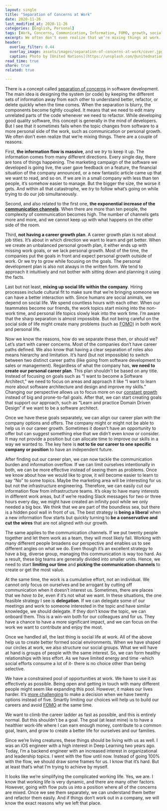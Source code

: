 ```yaml
---
layout: single
title: "Separation of Concerns at Work"
date: 2020-11-26
last_modified_at: 2020-11-26
categories: [English, Personal]
tags: [Work, Concerns, Communication, Information, FOMO, growth, social]
excerpt: We often don’t even realize that we’re mixing things at work. There are a couple of reasons and strategies we can follow.
header:
  overlay_filter: 0.44
  overlay_image: assets/images/separation-of-concerns-at-work/cover.jpg
  caption: Photo by [United Nations](https://unsplash.com/@unitednations) on [Unsplash](https://unsplash.com)
read_time: true
share: true
related: true

---
```


There is a concept called [separation of concerns](https://en.wikipedia.org/wiki/Separation_of_concerns) in software development. The main idea is designing the system (or code) by keeping the different sets of information away from each other to understand better, refactor, or delete quickly when the time comes. When the separation is blurry, the components become tightly coupled. It means that we need to edit many unrelated parts of the code whenever we need to refactor. While developing good quality software, this concept is generally in the mind of developers. But I see that it sometimes fails when the topic changes from software to a more personal side of the work, such as communication or personal growth. We often don’t even realize that we’re mixing things. There are a couple of reasons.

First, **the information flow is massive**, and we *try* to keep it up. The information comes from many different directions. Every single day, there are tons of things happening. The marketing campaign of the software we developed is going live, the user gave feedback on a feature, the financial situation of the company announced, or a new fantastic article came up that we want to read, and so on. If we are in a small company with less than ten people, it’s somehow easier to manage. But the bigger the size, the worse it gets. And within all that catastrophe, we *try* to follow what’s going on while trying to do our job simultaneously.

Second, and also related to the first one, **the exponential increase of the [communication channels](https://project-management.info/number-of-communication-channels-pmp-formula-calculator/)**. When there are more than ten people, the complexity of communication becomes high. The number of channels gets more and more, and we cannot keep up with what happens on the other side of the room.

Third, **not having a career growth plan**. A career growth plan is not about job titles. It’s about in which direction we want to learn and get better. When we create an unbalanced personal growth plan, it either ends up with missing work goals,  or we lack personal growth. Most of the time, the companies put the goals in front and expect personal growth outside of work. Or we try to grow while focusing on the goals. The personal development plan is also not always in the written form. We tend to approach it intuitively and not bother with sitting down and planning it using the facts.

Last but not least, **mixing up social life within the company**. Hiring processes include cultural fit to make sure that we’re bringing someone  we can have a better interaction with. Since humans are social animals, we depend on social life. We spend countless hours with each other.  When our teammates become our friends, the work topics start mixing into the non-work time, and personal life topics slowly leak into the work time. I’m aware that the sharp separation is almost impossible. But not being careful on the social side of life might create many problems (such as [FOMO](https://en.wikipedia.org/wiki/Fear_of_missing_out)) in both work and personal life.

Now we know the reasons, how do we separate these then, or should we? Let’s start with career concerns. Most of the companies don’t have career paths defined. We also know that having a clear separation of roles also means hierarchy and limitation. It’s hard (but not impossible) to switch between two distinct career paths (like going from software development to sales or management). Regardless of what the company has, **we need to create our personal career plan**. This plan shouldn’t be based on any title. Instead of focusing on goals such as “I want to become a Software Architect,” we need to focus on areas and approach it like “I want to learn more about software architecture and design and improve my skills.” Changing our perspective allows us to focus more on our [constant growth](https://candostdagdeviren.com/growth-with-systematic-bliss/) instead of big and prone-to-fail goals. After that, we can start creating goals that support our approach, such as “Learn and practice Domain Driven Design” if we want to be a software architect.

Once we have these goals separately, we can align our career plan with the company options and offers. The company might or might not be able to help us in our career growth. Sometimes it doesn’t have an opportunity to offer but can suggest something else that we didn’t even know or consider. It may not provide a position but can allocate time to improve our skills in a way we wanted to. The key here is **not to tie our career to one specific company or position** to have an independent future.

After finding out our career plan, we can now tackle the communication burden and information overflow. If we can limit ourselves intentionally in both, we can be more effective instead of seeing them as problems. Once we know about how we would like to grow, it will become easier to learn to say “No” to some topics. Maybe the marketing area will be interesting for us but not the infrastructure engineering. Therefore, we can easily cut our information flow from infrastructure teams. It’s okay to have many interests in different work areas, but if we’re reading Slack messages for two or three hours every day, we might have created an infinity pool while we only needed a big box. We think that we are part of the boundless sea, but there is a hidden pool wall in front of us. The best strategy is **being a liberal** when a new information flow starts but quickly turning to **be a conservative and cut the wires** that are not aligned with our growth.

The same applies to the communication channels. If we put twenty people together and let them work as a team, they will most likely fail. Working with many different people broadens our perspective and enables us to see different angles on what we do. Even though it’s an excellent strategy to have a big, diverse group, managing this communication is way too hard. As a result,  these big teams are generally divided into smaller units. Hence, we need to start **limiting our time** and **picking the communication channels** to create or get the most value.

At the same time, the work is a cumulative effort, not an individual. We cannot only focus on ourselves and be arrogant by cutting off communication when it doesn’t interest us. Sometimes, there are places that we *have to be*, even if it’s not what we want. In these situations, the one feasible strategy I see is **delegation**. If we can delegate some of our meetings and work to someone interested in the topic and have similar knowledge, we should delegate. If they don’t know the topic, we can onboard them. This is a win-win both for our colleagues and for us. They have a chance to have a more significant impact, and we can focus on the work we want to contribute and enjoy the most.

Once we handled all, the last thing is social life at work. All of the above help us to create better formed social environments. When we have shaped our circles at work, we also structure our social groups. What we will have at hand is groups of people with the same interest. So, we can form healthy relationships with less effort. As we have limited energy and time -which social efforts consume a lot of it- there is no choice other than being selective.

We have a constrained pool of opportunities at work. We have to use it as effectively as possible. Being open and getting in touch with many different people might seem like expanding this pool. However, it makes our lives harder. It’s [more challenging](https://www.nytimes.com/2010/02/27/your-money/27shortcuts.html) to make a decision when we have twenty options instead of five. Smartly limiting our choices will help us to build our careers and avoid [FOMO](https://en.wikipedia.org/wiki/Fear_of_missing_out) at the same time.

We want to climb the career ladder as fast as possible, and this is entirely normal. But this shouldn’t be a goal. The goal (at least mine) is to have a healthier work-life where I can earn enough money, contribute to a common goal, learn, and grow to create a better life for ourselves and our families.

Since we’re living creatures, these things should be living with us as well. I was an iOS engineer with a high interest in Deep Learning two years ago. Today, I’m a backend engineer with an increased interest in organizational and leadership topics. I went with the flow until now. Instead of going 100% with the flow, we should draw some frames for us. I know that it’s hard. But at least that’s what I’m trying to achieve by myself.

It looks like we’re simplifying the complicated working life. Yes, we are. I know that working life is very dynamic, and there are many other factors. However, going with flow puts us into a position where all of the concerns are mixed. Once we see them separately, we can understand them better and refactor them easily. And if things don’t work out in a company, we will know the exact reasons why we left that place.
